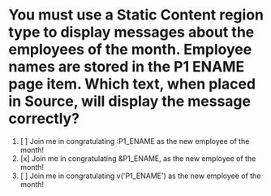 # You must use a Static Content region type to display messages about the employees of the month. Employee names are stored in the P1 ENAME page item. Which text, when placed in Source, will display the message correctly?

1. [ ] Join me in congratulating :P1_ENAME as the new employee of the month!
1. [x] Join me in congratulating &P1_ENAME, as the new employee of the month!
1. [ ] Join me in congratulating v('P1_ENAME') as the new employee of the month!